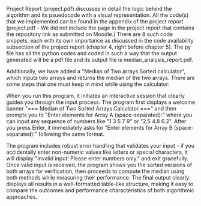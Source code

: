 Project Report (project.pdf) discusses in detail the logic behind the algorithm and its psuedocode with a visual representation. 
All the code(s) that we implemented can be found in the appendix of the project report (project.pdf - We did not include the page in the project report that contains the repository link as submitted on Moodle.)
There are 8 such code snippets, each with its own importance as discussed in the code availability subsection of the project report (chapter 4, right before chapter 5).
The py file has all the python codes and coded in such a way that the output generated will be a pdf file and its output file is median_analysis_report.pdf.

Additionally, we have added a "Median of Two arrays Sorted calculator", which inputs two arrays and returns the median of the two arrays. There are some steps that one must keep in mind while using the calculator: 

When you run this program, it initiates an interactive session that clearly guides you through the input process. The program first displays a welcome banner "=== Median of Two Sorted Arrays Calculator ===" and then prompts you to "Enter elements for Array A (space-separated):" where you can input any sequence of numbers like "1 3 5 7 9" or "2.5 4.8 6.2". After you press Enter, it immediately asks for "Enter elements for Array B (space-separated):" following the same format.

The program includes robust error handling that validates your input - if you accidentally enter non-numeric values like letters or special characters, it will display "Invalid input! Please enter numbers only." and exit gracefully. Once valid input is received, the program shows you the sorted versions of both arrays for verification, then proceeds to compute the median using both methods while measuring their performance. The final output clearly displays all results in a well-formatted table-like structure, making it easy to compare the outcomes and performance characteristics of both algorithmic approaches.
